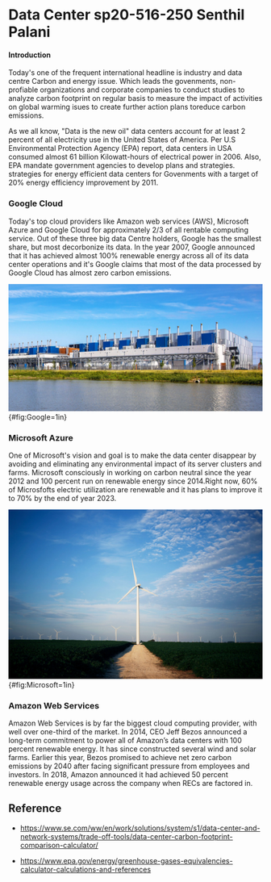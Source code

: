 # Data Center sp20-516-250 Senthil Palani

#### Introduction
Today's one of the frequent international headline is industry and data centre Carbon and energy issue. Which leads the govenments, non-profiable organizations and corporate companies to conduct studies to analyze carbon footprint on regular basis to measure the impact of activities on global warming isues to create further action plans toreduce carbon emissions.

As we all know, "Data is the new oil" data centers account for at least 2 percent of all electricity use in the United States of America. Per U.S Environmental Protection Agency (EPA) report, data centers in USA consumed almost 61 billion Kilowatt-hours of electrical power in 2006. Also, EPA mandate government agencies to develop plans and strategies. strategies for energy efficient data centers for Govenments with a target of 20% energy efficiency improvement by 2011.

### Google Cloud
Today's top cloud providers like Amazon web services (AWS), Microsoft Azure and Google Cloud for approximately 2/3 of all rentable computing service. Out of these three big data Centre holders, Google has the smallest share, but most decorbonize its data. In the year 2007, Google announced that it has achieved almost 100% renewable energy across all of its data center operations and it's Google claims that most of the data processed by Google Cloud has almost zero carbon emissions.

![GoogleDC[@DataCentre-sp20-516-250]](./google.png){#fig:Google=1in}

### Microsoft Azure
One of Microsoft's vision and goal is to make the data center disappear by avoiding and eliminating any environmental impact of its server clusters and farms. Microsoft consciously in working on carbon neutral since the year 2012 and 100 percent run on renewable energy since 2014.Right now, 60% of Microsfofts electric utilization are renewable and it has plans to improve it to 70% by the end of year 2023. 

![Microsoft[@DataCentre-sp20-516-250]](./microsoft.png){#fig:Microsoft=1in}

### Amazon Web Services

Amazon Web Services is by far the biggest cloud computing provider, with well over one-third of the market. In 2014, CEO Jeff Bezos announced a long-term commitment to power all of Amazon’s data centers with 100 percent renewable energy. It has since constructed several wind and solar farms. Earlier this year, Bezos promised to achieve net zero carbon emissions by 2040 after facing significant pressure from employees and investors. In 2018, Amazon announced it had achieved 50 percent renewable energy usage across the company when RECs are factored in.

## Reference
* <https://www.se.com/ww/en/work/solutions/system/s1/data-center-and-network-systems/trade-off-tools/data-center-carbon-footprint-comparison-calculator/>

* <https://www.epa.gov/energy/greenhouse-gases-equivalencies-calculator-calculations-and-references>

